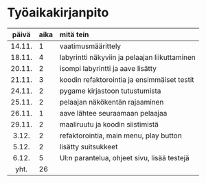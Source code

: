 # Työaikakirjanpito

| päivä | aika | mitä tein  |
| :----:|:-----| :-----|
| 14.11. | 1    | vaatimusmäärittely |
| 18.11. | 4    | labyrintti näkyviin ja pelaajan liikuttaminen |
| 20.11. | 2    | isompi labyrintti ja aave lisätty |
| 21.11. | 3    | koodin refaktorointia ja ensimmäiset testit |
| 24.11. | 2    | pygame kirjastoon tutustumista |
| 25.11. | 2    | pelaajan näkökentän rajaaminen |
| 26.11. | 1    | aave lähtee seuraamaan pelaajaa |
| 29.11. | 2    | maaliruutu ja koodin siistimistä |
|  3.12. | 2    | refaktorointia, main menu, play button |
|  5.12. | 2    | lisätty suitsukkeet |
|  6.12. | 5    | UI:n parantelua, ohjeet sivu, lisää testejä |
| yht.   | 26   | |